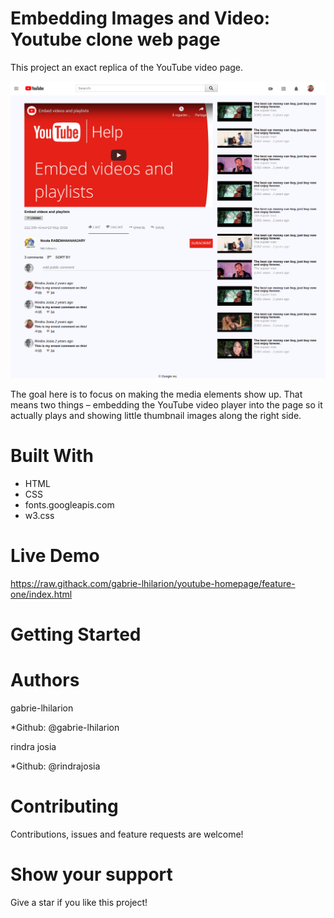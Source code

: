 # Embedding Images and Video: Youtube clone web page
This project an exact replica of the YouTube video page.

![Algorithm schema](./screenshot.png)

The goal here is to focus on making the media elements show up.
That means two things – embedding the YouTube video player into the page so it actually plays and showing little thumbnail images along the right side.

# Built With
* HTML
* CSS
* fonts.googleapis.com
* w3.css

# Live Demo
https://raw.githack.com/gabrie-lhilarion/youtube-homepage/feature-one/index.html

# Getting Started

# Authors

gabrie-lhilarion

*Github: @gabrie-lhilarion

rindra josia

*Github: @rindrajosia

#  Contributing

Contributions, issues and feature requests are welcome!

#  Show your support

Give a star if you like this project!
